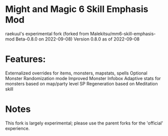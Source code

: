 # Might and Magic 6 Skill Emphasis Mod
raekuul's experimental fork (forked from Malekitsu/mm6-skill-emphasis-mod Beta-0.8.0 on 2022-09-08)
Version 0.8.0 as of 2022-09-08

# Features:
Externalized overrides for items, monsters, mapstats, spells
Optional Monster Randomization mode
Improved Monster Infobox
Adaptive stats for monsters based on map/party level
SP Regeneration based on Meditation skill

# Notes
This fork is largely experimental; please use the parent forks for the 'official' experience.
